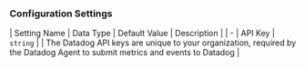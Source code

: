 

### Configuration Settings

| Setting Name |  Data Type    | Default Value  | Description |
| -
| API Key | `string` | <unset> | The Datadog API keys are unique to your organization, required by the Datadog Agent to submit metrics and events to Datadog |
